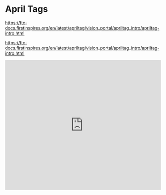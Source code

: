 # April Tags

https://ftc-docs.firstinspires.org/en/latest/apriltag/vision_portal/apriltag_intro/apriltag-intro.html

https://ftc-docs.firstinspires.org/en/latest/apriltag/vision_portal/apriltag_intro/apriltag-intro.html

<iframe width="100%" height="422" src="https://www.youtube.com/embed/gjiLNWnPPN0" title="6547&#39;s FTC PowerPlay Tutorial for Camera Vision (AprilTags)" frameborder="0" allow="accelerometer; autoplay; clipboard-write; encrypted-media; gyroscope; picture-in-picture; web-share" allowfullscreen></iframe>

